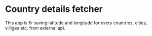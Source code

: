 # Country details fetcher

This app is fir saving latitude and longitude for every countries, cities, villiges etc. from external api.